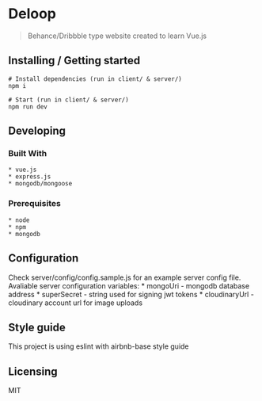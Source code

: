 # Deloop
> Behance/Dribbble type website created to learn Vue.js

## Installing / Getting started

```shell
# Install dependencies (run in client/ & server/)
npm i

# Start (run in client/ & server/)
npm run dev
```

## Developing

### Built With
	* vue.js
	* express.js
	* mongodb/mongoose

### Prerequisites
	* node
	* npm
	* mongodb


## Configuration

Check server/config/config.sample.js for an example server config file.
Avaliable server configuration variables:
	* mongoUri - mongodb database address
	* superSecret - string used for signing jwt tokens
	* cloudinaryUrl - cloudinary account url for image uploads

## Style guide

This project is using eslint with airbnb-base style guide


## Licensing

MIT

